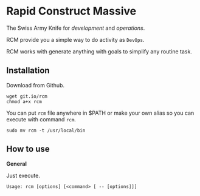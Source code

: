 Rapid Construct Massive
=======================

The Swiss Army Knife for *development* and *operations*.

RCM provide you a simple way to do activity as `DevOps`.

RCM works with generate anything with goals to simplify any routine task.

## Installation

Download from Github.

```
wget git.io/rcm
chmod a+x rcm
```

You can put `rcm` file anywhere in $PATH or make your own alias so you can
execute with command `rcm`.

```
sudo mv rcm -t /usr/local/bin
```

## How to use

**General**

Just execute.

```
Usage: rcm [options] [<command> [ -- [options]]]
```

